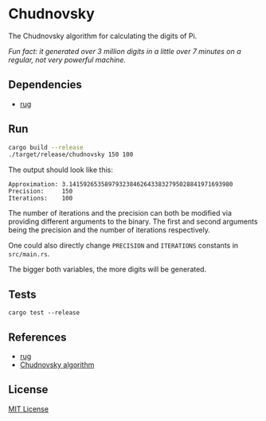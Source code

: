 # Chudnovsky

The Chudnovsky algorithm for calculating the digits of Pi.

_Fun fact: it generated over 3 million digits in a little over 7 minutes on a
regular, not very powerful machine._

## Dependencies

- [rug](https://docs.rs/rug/1.11.0/rug/index.html)

## Run

```sh
cargo build --release
./target/release/chudnovsky 150 100
```

The output should look like this:

```
Approximation: 3.1415926535897932384626433832795028841971693980
Precision:     150
Iterations:    100
```

The number of iterations and the precision can both be modified via providing
different arguments to the binary. The first and second arguments being the
precision and the number of iterations respectively.

One could also directly change `PRECISION` and `ITERATIONS` constants in
`src/main.rs`.

The bigger both variables, the more digits will be generated.

## Tests

```
cargo test --release
```

## References

- [rug](https://docs.rs/rug/1.11.0/rug/index.html)
- [Chudnovsky algorithm](https://en.wikipedia.org/wiki/Chudnovsky_algorithm)

## License

[MIT License](LICENSE)

